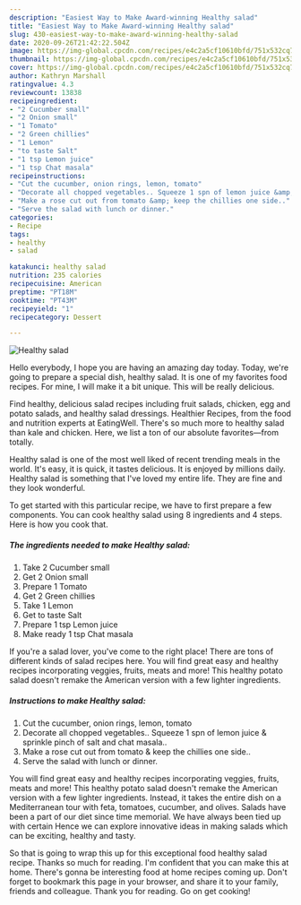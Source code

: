 ```yaml
---
description: "Easiest Way to Make Award-winning Healthy salad"
title: "Easiest Way to Make Award-winning Healthy salad"
slug: 430-easiest-way-to-make-award-winning-healthy-salad
date: 2020-09-26T21:42:22.504Z
image: https://img-global.cpcdn.com/recipes/e4c2a5cf10610bfd/751x532cq70/healthy-salad-recipe-main-photo.jpg
thumbnail: https://img-global.cpcdn.com/recipes/e4c2a5cf10610bfd/751x532cq70/healthy-salad-recipe-main-photo.jpg
cover: https://img-global.cpcdn.com/recipes/e4c2a5cf10610bfd/751x532cq70/healthy-salad-recipe-main-photo.jpg
author: Kathryn Marshall
ratingvalue: 4.3
reviewcount: 13838
recipeingredient:
- "2 Cucumber small"
- "2 Onion small"
- "1 Tomato"
- "2 Green chillies"
- "1 Lemon"
- "to taste Salt"
- "1 tsp Lemon juice"
- "1 tsp Chat masala"
recipeinstructions:
- "Cut the cucumber, onion rings, lemon, tomato"
- "Decorate all chopped vegetables.. Squeeze 1 spn of lemon juice &amp; sprinkle pinch of salt and chat masala.."
- "Make a rose cut out from tomato &amp; keep the chillies one side.."
- "Serve the salad with lunch or dinner."
categories:
- Recipe
tags:
- healthy
- salad

katakunci: healthy salad 
nutrition: 235 calories
recipecuisine: American
preptime: "PT18M"
cooktime: "PT43M"
recipeyield: "1"
recipecategory: Dessert

---
```



![Healthy salad](https://img-global.cpcdn.com/recipes/e4c2a5cf10610bfd/751x532cq70/healthy-salad-recipe-main-photo.jpg)

Hello everybody, I hope you are having an amazing day today. Today, we're going to prepare a special dish, healthy salad. It is one of my favorites food recipes. For mine, I will make it a bit unique. This will be really delicious.

Find healthy, delicious salad recipes including fruit salads, chicken, egg and potato salads, and healthy salad dressings. Healthier Recipes, from the food and nutrition experts at EatingWell. There&#39;s so much more to healthy salad than kale and chicken. Here, we list a ton of our absolute favorites—from totally.

Healthy salad is one of the most well liked of recent trending meals in the world. It's easy, it is quick, it tastes delicious. It is enjoyed by millions daily. Healthy salad is something that I've loved my entire life. They are fine and they look wonderful.


To get started with this particular recipe, we have to first prepare a few components. You can cook healthy salad using 8 ingredients and 4 steps. Here is how you cook that.

<!--inarticleads1-->

##### The ingredients needed to make Healthy salad:

1. Take 2 Cucumber small
1. Get 2 Onion small
1. Prepare 1 Tomato
1. Get 2 Green chillies
1. Take 1 Lemon
1. Get to taste Salt
1. Prepare 1 tsp Lemon juice
1. Make ready 1 tsp Chat masala


If you&#39;re a salad lover, you&#39;ve come to the right place! There are tons of different kinds of salad recipes here. You will find great easy and healthy recipes incorporating veggies, fruits, meats and more! This healthy potato salad doesn&#39;t remake the American version with a few lighter ingredients. 

<!--inarticleads2-->

##### Instructions to make Healthy salad:

1. Cut the cucumber, onion rings, lemon, tomato
1. Decorate all chopped vegetables.. Squeeze 1 spn of lemon juice &amp; sprinkle pinch of salt and chat masala..
1. Make a rose cut out from tomato &amp; keep the chillies one side..
1. Serve the salad with lunch or dinner.


You will find great easy and healthy recipes incorporating veggies, fruits, meats and more! This healthy potato salad doesn&#39;t remake the American version with a few lighter ingredients. Instead, it takes the entire dish on a Mediterranean tour with feta, tomatoes, cucumber, and olives. Salads have been a part of our diet since time memorial. We have always been tied up with certain Hence we can explore innovative ideas in making salads which can be exciting, healthy and tasty. 

So that is going to wrap this up for this exceptional food healthy salad recipe. Thanks so much for reading. I'm confident that you can make this at home. There's gonna be interesting food at home recipes coming up. Don't forget to bookmark this page in your browser, and share it to your family, friends and colleague. Thank you for reading. Go on get cooking!

